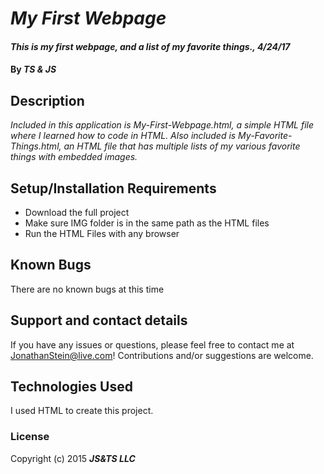 # _My First Webpage_

#### _This is my first webpage, and a list of my favorite things., 4/24/17_

#### By _**TS & JS**_

## Description

_Included in this application is My-First-Webpage.html, a simple HTML file where I learned how to code in HTML. Also included is My-Favorite-Things.html, an HTML file that has multiple lists of my various favorite things with embedded images._

## Setup/Installation Requirements

* Download the full project
* Make sure IMG folder is in the same path as the HTML files
* Run the HTML Files with any browser

## Known Bugs

There are no known bugs at this time

## Support and contact details

If you have any issues or questions, please feel free to contact me at JonathanStein@live.com! Contributions and/or suggestions are welcome.

## Technologies Used

I used HTML to create this project.

### License

Copyright (c) 2015 **_JS&TS LLC_**
